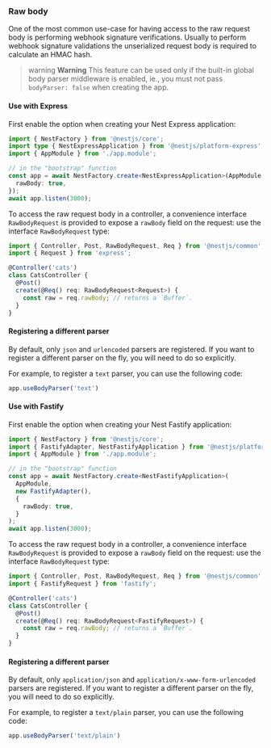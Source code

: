 ### Raw body

One of the most common use-case for having access to the raw request body is performing webhook signature verifications. Usually to perform webhook signature validations the unserialized request body is required to calculate an HMAC hash.

> warning **Warning** This feature can be used only if the built-in global body parser middleware is enabled, ie., you must not pass `bodyParser: false` when creating the app.

#### Use with Express

First enable the option when creating your Nest Express application:

```typescript
import { NestFactory } from '@nestjs/core';
import type { NestExpressApplication } from '@nestjs/platform-express';
import { AppModule } from './app.module';

// in the "bootstrap" function
const app = await NestFactory.create<NestExpressApplication>(AppModule, {
  rawBody: true,
});
await app.listen(3000);
```

To access the raw request body in a controller, a convenience interface `RawBodyRequest` is provided to expose a `rawBody` field on the request: use the interface `RawBodyRequest` type:

```typescript
import { Controller, Post, RawBodyRequest, Req } from '@nestjs/common';
import { Request } from 'express';

@Controller('cats')
class CatsController {
  @Post()
  create(@Req() req: RawBodyRequest<Request>) {
    const raw = req.rawBody; // returns a `Buffer`.
  }
}
```

#### Registering a different parser

By default, only `json` and `urlencoded` parsers are registered. If you want to register a different parser on the fly, you will need to do so explicitly.

For example, to register a `text` parser, you can use the following code:

```typescript
app.useBodyParser('text')
```

#### Use with Fastify

First enable the option when creating your Nest Fastify application:

```typescript
import { NestFactory } from '@nestjs/core';
import { FastifyAdapter, NestFastifyApplication } from '@nestjs/platform-fastify';
import { AppModule } from './app.module';

// in the "bootstrap" function
const app = await NestFactory.create<NestFastifyApplication>(
  AppModule,
  new FastifyAdapter(),
  {
    rawBody: true,
  }
);
await app.listen(3000);
```

To access the raw request body in a controller, a convenience interface `RawBodyRequest` is provided to expose a `rawBody` field on the request: use the interface `RawBodyRequest` type:

```typescript
import { Controller, Post, RawBodyRequest, Req } from '@nestjs/common';
import { FastifyRequest } from 'fastify';

@Controller('cats')
class CatsController {
  @Post()
  create(@Req() req: RawBodyRequest<FastifyRequest>) {
    const raw = req.rawBody; // returns a `Buffer`.
  }
}
```

#### Registering a different parser

By default, only `application/json` and `application/x-www-form-urlencoded` parsers are registered. If you want to register a different parser on the fly, you will need to do so explicitly.

For example, to register a `text/plain` parser, you can use the following code:

```typescript
app.useBodyParser('text/plain')
```
